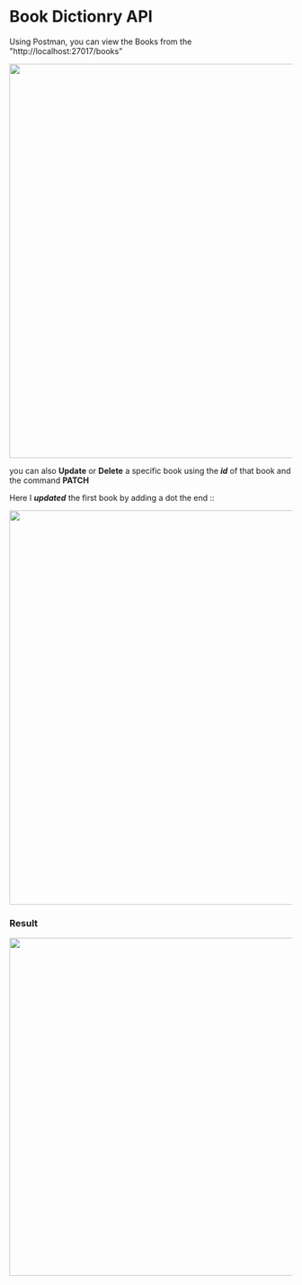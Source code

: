 # Book Dictionry API
Using Postman, you can view the Books from the "http://localhost:27017/books" 

<img width="700px" src="https://user-images.githubusercontent.com/38424188/89810288-e1792880-db4d-11ea-81ef-27a0c3557697.png"/>


you can also **Update** or **Delete** a specific book using the **_id_** of that book and the command **PATCH**

Here I **_updated_** the first book by adding a dot the end ::


<img width="700px" src="https://user-images.githubusercontent.com/38424188/89811060-1f2a8100-db4f-11ea-90ea-6d7985602f98.png"/>

### Result

<img width="600px" src="https://user-images.githubusercontent.com/38424188/89811395-a972e500-db4f-11ea-8096-82391ad9e5c7.png"/>
